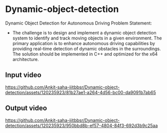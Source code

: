 # Dynamic-object-detection
Dynamic Object Detection for Autonomous Driving
Problem Statement:
- The challenge is to design and implement a dynamic object detection system to identify and track moving objects in a given environment. The primary application is to enhance autonomous driving capabilities by providing real-time detection of dynamic obstacles in the surroundings. The solution should be implemented in C++ and optimized for the x64 architecture.


## Input video








https://github.com/Ankit-saha-iiitbbsr/Dynamic-object-detection/assets/120235923/81b27ae1-a264-4d56-bc00-da9091b7ab65






## Output video
https://github.com/Ankit-saha-iiitbbsr/Dynamic-object-detection/assets/120235923/950bbd8b-ef57-4804-84f3-692d3b9c25aa

